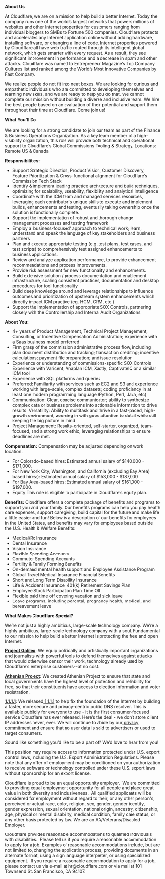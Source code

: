<div class="content-intro">
	<div><strong>About Us</strong></div>
	<div>
		<p>At Cloudflare, we are on a mission to help build a better Internet. Today the company runs one of the world’s largest networks that powers millions of websites and other Internet properties for customers ranging from individual bloggers to SMBs to Fortune 500 companies. Cloudflare protects and accelerates any Internet application online without adding hardware, installing software, or changing a line of code. Internet properties powered by Cloudflare all have web traffic routed through its intelligent global network, which gets smarter with every request. As a result, they see significant improvement in performance and a decrease in spam and other attacks. Cloudflare was named to Entrepreneur Magazine’s Top Company Cultures list and ranked among the World’s Most Innovative Companies by Fast Company.&nbsp;</p>
		<p><span style="font-weight: 400;">We realize people do not fit into neat boxes. We are looking for curious and empathetic individuals who are committed to developing themselves and learning new skills, and we are ready to help you do that. We cannot complete our mission without building a diverse and inclusive team. We hire the best people based on an evaluation of their potential and support them throughout their time at Cloudflare. Come join us!&nbsp;</span></p>
	</div>
</div>
<p><strong>What You'll Do <br><br></strong>We are looking for a strong candidate to join our team as part of the Finance &amp; Business Operations Organization. As a key team member of a high-visibility organization, this role will provide both technical and operational support to Cloudflare’s Global Commissions Tooling &amp; Strategy. Locations: Remote US &amp; Canada&nbsp;</p>
<p><strong>Responsibilities:</strong>&nbsp;</p>
<ul>
	<li>Support Strategic Direction, Product Vision, Customer Discovery, Feature Prioritization &amp; Cross-functional alignment for Cloudflare’s Commission Tech Stack&nbsp;</li>
	<li>Identify &amp; implement leading practice architecture and build techniques, optimizing for scalability, useability, flexibility and analytical intelligence&nbsp;</li>
	<li>Coordinate with the ICM team and managed services resources, leveraging each contributor's unique skills to execute and implement builds, enhancements and testing, eventually taking ownership once the solution is functionally complete.&nbsp;</li>
	<li>Support the implementation of robust and thorough change management processes and testing framework&nbsp;</li>
	<li>Employ a ‘business-focused’ approach to technical work; learn, understand and speak the language of key stakeholders and business partners&nbsp;</li>
	<li>Plan and execute appropriate testing (e.g. test plans, test cases, and test scripts) to comprehensively test assigned enhancements to business applications.&nbsp;</li>
	<li>Review and analyze application performance, to provide enhancement recommendations and process improvements.&nbsp;</li>
	<li>Provide risk assessment for new functionality and enhancements.&nbsp;</li>
	<li>Build extensive solution / process documentation and enablement infrastructure, scaling consistent practices, documentation and desktop procedures for tool functionality&nbsp;</li>
	<li>Build deep knowledge around and leverage relationships to influence outcomes and prioritization of upstream system enhancements which directly impact ICM practice (eg. HCM, CRM, etc.)&nbsp;</li>
	<li>Support the implementation of appropriate SOX Controls, partnering closely with the Controllership and Internal Audit Organizations&nbsp;</li>
</ul>
<p><strong>About You:</strong>&nbsp;</p>
<ul>
	<li>4+ years of Product Management, Technical Project Management, Consulting, or Incentive Compensation Administration; experience with a Saas business model preferred&nbsp;</li>
	<li>Firm grasp of the commission administrative process flow, including plan document distribution and tracking; transaction crediting; incentive calculations; payment file preparation; and issue resolution&nbsp;</li>
	<li>Experience or understanding of commissions-specific SOX Controls&nbsp; Experience with Varicent, Anaplan ICM, Xactly, CaptivateIQ or a similar ICM tool&nbsp;</li>
	<li>Experience with SQL platforms and queries&nbsp;</li>
	<li>Preferred: Familiarity with services such as EC2 and S3 and experience working with large-scale, complex datasets; coding proficiency in at least one modern programming language (Python, Perl, Java, etc)&nbsp;</li>
	<li>Communication: Clear, concise communicator; ability to synthesize complex data or business problems into actionable information to drive results&nbsp; Versatility: Ability to multitask and thrive in a fast-paced, high-growth environment, zooming in with good attention to detail while still keeping the big picture in mind&nbsp;</li>
	<li>Project Management: Results-oriented, self-starter, organized, team-focused, and a strong work ethic, leveraging relationships to ensure deadlines are met.</li>
</ul>
<p><strong>Compensation:</strong> Compensation may be adjusted depending on work location.&nbsp;</p>
<ul>
	<li>For Colorado-based hires: Estimated annual salary of $140,000 - $171,000.&nbsp;</li>
	<li>For New York City, Washington, and California (excluding Bay Area) based hires:): Estimated annual salary of $153,000 - $187,000&nbsp;</li>
	<li>For Bay Area-based hires: Estimated annual salary of $161,000 - $197,000.</li>
	<li>Equity This role is eligible to participate in Cloudflare’s equity plan.</li>
</ul>
<p><strong> Benefits: </strong>Cloudflare offers a complete package of benefits and programs to support you and your family. Our benefits programs can help you pay health care expenses, support caregiving, build capital for the future and make life a little easier and fun! Below is a description of our benefits for employees in the United States, and benefits may vary for employees based outside the U.S. Health &amp; Welfare Benefits:</p>
<ul>
	<li>Medical/Rx Insurance</li>
	<li>Dental Insurance</li>
	<li>Vision Insurance</li>
	<li>Flexible Spending Accounts&nbsp;</li>
	<li>Commuter Spending Accounts&nbsp;&nbsp;</li>
	<li>Fertility &amp; Family Forming Benefits</li>
	<li>On-demand mental health support and Employee Assistance Program</li>
	<li>Global Travel Medical Insurance Financial Benefits</li>
	<li>Short and Long Term Disability Insurance</li>
	<li>Life &amp; Accident Insurance&nbsp; 401(k) Retirement Savings Plan</li>
	<li>Employee Stock Participation Plan Time Off</li>
	<li>Flexible paid time off covering vacation and sick leave</li>
	<li>Leave programs, including parental, pregnancy health, medical, and bereavement leave</li>
</ul>
<div class="content-conclusion">
	<p><strong>What Makes Cloudflare Special?</strong></p>
	<p><span style="font-weight: 400;">We’re not just a highly ambitious, large-scale technology company. We’re a highly ambitious, large-scale technology company with a soul. Fundamental to our mission to help build a better Internet is protecting the free and open Internet.</span></p>
	<p><a href="https://blog.cloudflare.com/protecting-free-expression-online/"><strong>Project Galileo</strong></a><span style="font-weight: 400;">: We equip politically and artistically important organizations and journalists with powerful tools to defend themselves against attacks that would otherwise censor their work, technology already used by Cloudflare’s enterprise customers--at no cost.</span></p>
	<p><strong><a href="https://www.cloudflare.com/athenian/">Athenian Project</a></strong><span style="font-weight: 400;">: We created Athenian Project to ensure that state and local governments have the highest level of protection and reliability for free, so that their constituents have access to election information and voter registration.</span></p>
	<p><a href="https://1.1.1.1/"><strong>1.1.1.1</strong></a><span style="font-weight: 400;">: We released</span><a href="https://1.1.1.1/"> <span style="font-weight: 400;">1.1.1.1</span></a><span style="font-weight: 400;"> to help fix the foundation of the Internet by building a faster, more secure and privacy-centric public DNS resolver. This is available publicly for everyone to use - it is the first consumer-focused service Cloudflare has ever released. Here’s the deal - we don’t store client IP addresses never, ever. We will continue to abide by our</span><a href="https://developers.cloudflare.com/1.1.1.1/privacy/public-dns-resolver"> privacy commitment</a><span style="font-weight: 400;"> and ensure that no user data is sold to advertisers or used to target consumers.</span></p>
	<p><span style="font-weight: 400;">Sound like something you’d like to be a part of? We’d love to hear from you!</span></p>
	<p><span style="font-weight: 400;">This position may require access to information protected under U.S. export control laws, including the U.S. Export Administration Regulations. Please note that any offer of employment may be conditioned on your authorization to receive software or technology controlled under these U.S. export laws without sponsorship for an export license.</span></p>
	<p><span style="font-weight: 400;">Cloudflare is proud to be an equal opportunity employer. &nbsp;We are committed to providing equal employment opportunity for all people and place great value in both diversity and inclusiveness. &nbsp;All qualified applicants will be considered for employment without regard to their, or any other person's, perceived or actual</span> <span style="font-weight: 400;">race, color, religion, sex, gender, gender identity, gender expression, sexual orientation, national origin, ancestry, citizenship, age, physical or mental disability, medical condition, family care status, or any other basis protected by law. </span><span style="font-weight: 400;">We are an AA/Veterans/Disabled Employer.</span></p>
	<p><span style="font-weight: 400;">Cloudflare provides reasonable accommodations to qualified individuals with disabilities. &nbsp;Please tell us if you require a reasonable accommodation to apply for a job. Examples of reasonable accommodations include, but are not limited to, changing the application process, providing documents in an alternate format, using a sign language interpreter, or using specialized equipment. &nbsp;If you require a reasonable accommodation to apply for a job, please contact us via e-mail at </span><span style="font-weight: 400;">hr@cloudflare.com</span><span style="font-weight: 400;"> or via mail at 101 Townsend St. San Francisco, CA 94107.</span></p>
</div>